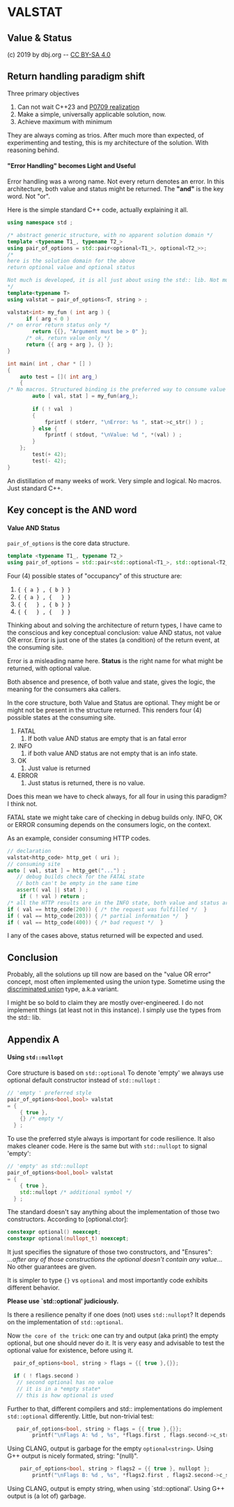 # VALSTAT
## Value & Status
(c) 2019 by dbj.org -- [CC BY-SA 4.0](https://creativecommons.org/licenses/by-sa/4.0/)

## Return handling paradigm shift

Three primary objectives

1. Can not wait C++23 and [P0709 realization](https://herbsutter.com/2018/07/02/trip-report-summer-iso-c-standards-meeting-rapperswil/) 
2. Make a simple, universally applicable solution, now.
3. Achieve maximum with minimum 

They are always coming as trios. After much more than expected, of experimenting and testing, this is my architecture of the solution. With reasoning behind.

#### "Error Handling" becomes Light and Useful

Error handling was a wrong name. Not every return denotes an error. In this architecture, both value and status might be returned. The **"and"** is the key word. Not "or".

Here is the simple standard C++ code, actually explaining it all.

```cpp
using namespace std ;

/* abstract generic structure, with no apparent solution domain */
template <typename T1_, typename T2_>
using pair_of_options = std::pair<optional<T1_>, optional<T2_>>;
/* 
here is the solution domain for the above 
return optional value and optional status

Not much is developed, it is all just about using the std:: lib. Not much can go wrong.
*/
template<typename T>
using valstat = pair_of_options<T, string > ;

valstat<int> my_fun ( int arg ) {
      if ( arg < 0 ) 
/* on error return status only */
        return {{}, "Argument must be > 0" };
      /* ok, return value only */    
      return {{ arg + arg }, {} };
}

int main( int , char * [] )
{
    auto test = []( int arg_) 
    {
/* No macros. Structured binding is the preferred way to consume value and status */
        auto [ val, stat ] = my_fun(arg_);
    
        if ( ! val  ) 
        { 
            fprintf ( stderr, "\nError: %s ", stat->c_str() ) ; 
        } else {
            fprintf ( stdout, "\nValue: %d ", *(val) ) ; 
        }
    };
        test(+ 42);
        test(- 42);
}
```
An distillation of many weeks of work. Very simple and logical. No macros. Just standard C++. 

## Key concept is the AND word
#### Value AND Status

`pair_of_options` is the core data structure. 
```cpp
template <typename T1_, typename T2_>
using pair_of_options = std::pair<std::optional<T1_>, std::optional<T2_>>;
```
Four (4) possible states of "occupancy" of this structure are:


1. `{ { a } , { b } }`
2. `{ { a } , {   } }`
3. `{ {   } , { b } }`
4. `{ {   } , {   } }`

Thinking about and solving the architecture of return types, I have came to 
the conscious and key conceptual conclusion: value AND status, not value OR error. Error is just one of the states (a condition) of the return event, at the consuming site. 

Error is a misleading name here. **Status** is the right name for what might be returned, with optional value. 

Both absence and presence, of both value and state, gives the logic, the meaning for the consumers aka callers.

 In the core structure, both Value and Status are optional. They might be or might not be present in the structure returned. This renders four (4) possible states at the consuming site.

1. FATAL  
    1. If both value AND status are empty that is an fatal error
2. INFO 
    1. if both value AND status are not empty that is an info state.
3. OK 
   1. Just value is returned 
4. ERROR 
   1. Just status is returned, there is no value.

Does this mean we have to check always, for all four in using this paradigm? I think not.

FATAL state we might take care of checking in debug builds only. INFO, OK or ERROR consuming  depends on the consumers logic, on the context.

As an example, consider consuming HTTP codes.
```cpp
// declaration
valstat<http_code> http_get ( uri );
// consuming site
auto [ val, stat ] = http_get("...") ;
   // debug builds check for the FATAL state
   // both can't be empty in the same time
   assert( val || stat ) ;
    if ( ! val ) return ;
/* all the HTTP results are in the INFO state, both value and status are present as described by HTTP protocol */
if ( val == http_code(200)) { /* the request was fulfilled */  }
if ( val == http_code(203)) { /* partial information */  }
if ( val == http_code(400)) { /* bad request */  }
```
I any of the cases above, status returned will be expected and used.
## Conclusion

Probably, all the solutions up till now are based on the "value OR error" concept, 
most often implemented using the union type. Sometime using the [discriminated union](https://pdfs.semanticscholar.org/0a8c/2e0f3a194b15970472dca07c37c2172b69fb.pdf) type, a.k.a variant. 

I might be so bold to claim they are mostly over-engineered. I do not implement things (at least not in this instance). I simply use the types from the std:: lib.

## Appendix A

#### Using `std::nullopt`

Core structure is based on `std::optional` To denote 'empty' we always use optional default constructor instead of `std::nullopt` :

```cpp
// 'empty ' preferred style 
pair_of_options<bool,bool> valstat 
= {
    { true }, 
    {} /* empty */
  } ;
```
To use the preferred style always is important for code resilience. It also makes cleaner code. Here is the same but with `std::nullopt` to signal 'empty':

```cpp
// 'empty' as std::nullopt
pair_of_options<bool,bool> valstat 
= {
    { true }, 
    std::nullopt /* additional symbol */
  } ;
```
The standard doesn't say anything about the implementation of those two constructors. According to [optional.ctor]:
```cpp
constexpr optional() noexcept;
constexpr optional(nullopt_t) noexcept;
```
It just specifies the signature of those two constructors, and "Ensures": *...after any of those constructions the optional doesn't contain any value*... No other guarantees are given.

It is simpler to type `{}` vs `optional` and most importantly code exhibits different behavior. 

**Please use `std::optional' judiciously.**

Is there a resilience penalty if one does (not) uses `std::nullopt`?  It depends on the implementation of `std::optional`.

Now `the core of the trick`: one can try and output (aka print) the empty optional, but one should never do it. It is very easy and advisable to test the optional value for existence, before using it.

```cpp
  pair_of_options<bool, string > flags = {{ true },{}};

  if ( ! flags.second )
   // second optional has no value
   // it is in a *empty state*
   // this is how optional is used
```

Further to that, different compilers and std:: implementations do implement `std::optional` differently. Little, but non-trivial test:

```cpp
   pair_of_options<bool, string > flags = {{ true },{}};
        printf("\nFlags A: %d , %s", *flags.first , flags.second->c_str() );
```
Using CLANG, output is garbage for the empty  `optional<string>`. Using G++ output is nicely formated, string: "(null)".
```cpp        
    pair_of_options<bool, string > flags2 = {{ true }, nullopt };
        printf("\nFlags B: %d , %s", *flags2.first , flags2.second->c_str() );
```
Using CLANG, output is empty string, when using `std::optional'. Using G++ output is (a lot of) garbage.